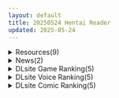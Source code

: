 ```yaml
---
layout: default
title: 20250524 Hentai Reader
updated: 2025-05-24
---
```


<details class='content-parent'>
<summary>
Resources(9)
</summary>
<details class='content-child'>
<summary>
<span class='rss-title'> [RJ01303013][もちべえろし][おさわり×同棲SLG]おにいちゃんのことが大大大好きな賢くて可愛くてロボないもうと(死んでる)[いもうと]v1.15 </span> <a class='rss-link' href='https://gmgard.com/gm129291' target='_blank'>&nbsp;</a>
<div class='rss-published'> 🕛 20250523 16:30:51</div>
</summary>
<img src="https://static.gmgard.us/Images/upload/17546232332053573.jpg" /><br /><p>入正:&nbsp;https://www.dlsite.com/maniax/work/=/product_id/RJ01303013.html</p>
</details>
<details class='content-child'>
<summary>
<span class='rss-title'> [AI汉化][RJ01333591][ぽめ屋] セヴンデイズ 見知らぬJKと密室生活 </span> <a class='rss-link' href='https://gmgard.com/gm129294' target='_blank'>&nbsp;</a>
<div class='rss-published'> 🕛 20250523 16:30:47</div>
</summary>
<img src="https://static.gmgard.us/Images/upload/16929240010245352.jpg" /><br /><p>游戏介绍
在幕后黑手美少女的诱惑下，你能否坚持自己的“强烈意志”并与JK一起解开谜题逃出生天？</p>
</details>
<details class='content-child'>
<summary>
<span class='rss-title'> [自购][RJ01333591][ぽめ屋]セヴンデイズ 見知らぬJKと密室生活[861M] </span> <a class='rss-link' href='https://gmgard.com/gm129293' target='_blank'>&nbsp;</a>
<div class='rss-published'> 🕛 20250523 16:28:20</div>
</summary>
<img src="https://img.dlspup.org/RJ01333591/RJ01333591_img_main.jpg" /><br /><p>
入正页面：点击转跳
社团名/商标名：ぽめ屋
贩卖日：2025年05月24日 0点
支持的语言：日文
分类：强势女 自慰 羞耻/耻辱 强制 催眠 放尿/小便

黒幕のえっちな誘惑に耐えながら、JKと謎を解き明かしていくミステリーADV!</p>
</details>
<details class='content-child'>
<summary>
<span class='rss-title'> [R18资源相关][悬赏金额:500]各位有没有适用于恋活SUNSHINE的VMD文件 </span> <a class='rss-link' href='https://gmgard.com/gm129282' target='_blank'>&nbsp;</a>
<div class='rss-published'> 🕛 20250523 15:21:16</div>
</summary>
<img src="https://static.gmgard.us/Images/upload/14560221917491465.jpg" /><br /><p>很久之前在下的大合集里面带了一些，但近两年新出的实在找不到哪里有，各位佬帮帮小弟，谢谢。</p>
</details>
<details class='content-child'>
<summary>
<span class='rss-title'> [RJ01348926][パルティア教団]Fallen / Brand New World  v1.0 试玩版 </span> <a class='rss-link' href='https://gmgard.com/gm129290' target='_blank'>&nbsp;</a>
<div class='rss-published'> 🕛 20250523 15:20:43</div>
</summary>
<img src="https://static.gmgard.us/Images/upload/20490231825306796.jpg" /><br /><p>曾制作过《1room-家出少女》的同人会社パルティア教団，时隔六年后首次宣布了其全新作《Fallen / Brand New World》</p>
</details>
<details class='content-child'>
<summary>
<span class='rss-title'> [RPG/中文][无RJ号][浅上藤奶]刀剑SAO~气息遮断魔法陷阱 Ⅱ V0.83 PC[4.9G/百度] </span> <a class='rss-link' href='https://gmgard.com/gm129289' target='_blank'>&nbsp;</a>
<div class='rss-published'> 🕛 20250523 10:41:42</div>
</summary>
<img src="https://p.inari.site/usr/1108/6830357a85a68.jpg" /><br /><p>[RPG/中文]刀剑SAO~气息遮断魔法陷阱 Ⅱ V0.83 PC[4.9G/百度]</p>
</details>
<details class='content-child'>
<summary>
<span class='rss-title'> [日系/合集]2025年04月里番合集×11部[4.2G] </span> <a class='rss-link' href='https://gmgard.com/gm129288' target='_blank'>&nbsp;</a>
<div class='rss-published'> 🕛 20250523 10:41:15</div>
</summary>
<img src="https://static.gmgard.us/Images/upload/15897231347056878.jpg" /><br /><p>
	[250404][メリー・ジェーン]セックスが好きで好きで大好きなクラスメイトのあの娘 第4話 ひとりエッチ×2 後編
	[250404][メリー・ジェーン]憧れの女上司が、相部屋出張の隣のベッドで絶倫男に寝取られている 第1話 初夜傍聴
	[250411][Queen Bee]おにちちハーレム 第3話[もみやま]
	[250418][Queen Bee]肉園 第2巻[えだ]
	[250425</p>
</details>
<details class='content-child'>
<summary>
<span class='rss-title'> 【R3685】[安卓][电脑][たんま工房] にゃん孕～飼い猫少女と子作り性活～ / 喵孕～与宠物猫娘的育爱日常～ AI翻译版 </span> <a class='rss-link' href='https://blog.reimu.net/archives/110385' target='_blank'>&nbsp;</a>
<div class='rss-published'> 🕛 20250523 08:00:48</div>
</summary>
为了发22号晚的《草猫After》特地跟污师换了一天文章，没想到污师文章发出后就宣布跳票到30号了，于是8酱今 &#8230; <a class="more-link" href="https://blog.reimu.net/archives/110385">继续阅读<span class="screen-reader-text">【R3685】[安卓][电脑][たんま工房] にゃん孕～飼い猫少女と子作り性活～ / 喵孕～与宠物猫娘的育爱日常～ AI翻译版</span></a>
</details>
<details class='content-child'>
<summary>
<span class='rss-title'> 【S4861】[MadoSoft] ハミダシクリエイティブ / 常轨脱离Creative / 灵感满溢的甜蜜创想 官方中文版 V1.05 </span> <a class='rss-link' href='https://blog.reimu.net/archives/109370' target='_blank'>&nbsp;</a>
<div class='rss-published'> 🕛 20250523 05:00:45</div>
</summary>
“急！在线等！哪里能找到富婆妹！” 大家好，这里是编外补档姬，原来的富婆妹已经迷失在爆炸中【S2795】，为了 &#8230; <a class="more-link" href="https://blog.reimu.net/archives/109370">继续阅读<span class="screen-reader-text">【S4861】[MadoSoft] ハミダシクリエイティブ / 常轨脱离Creative / 灵感满溢的甜蜜创想 官方中文版 V1.05</span></a>
</details>

</details>
<details class='content-parent'>
<summary>
News(2)
</summary>
<details class='content-child'>
<summary>
<span class='rss-title'> Steam韓製BL回合制卡牌遊戲《零始之門》頁面上架中，「駕馭」超能力者展開戰鬥 </span> <a class='rss-link' href='https://www.4gamers.com.tw/news/detail/71994/zerowake-gates-steam' target='_blank'>&nbsp;</a>
<div class='rss-published'> 🕛 20250523 19:15:26</div>
</summary>
<img src="https://img.4gamers.com.tw/news-image/ecddd7e4-755c-4f7d-975c-22404d366855.jpg"/>
好多超帥的雙門冰箱
</details>
<details class='content-child'>
<summary>
<span class='rss-title'> lovefactor【完堕肉舌】评测！——“真空卷曲X加厚肉舌，迎来颠覆式的口腔包裹体验！” </span> <a class='rss-link' href='https://mingqiceping.com/7737.html' target='_blank'>&nbsp;</a>
<div class='rss-published'> 🕛 20250523 17:01:57</div>
</summary>
https://mingqiceping.com/wp-content/uploads/thumb/2025/05/fill_w313_h235_g0_mark_ジャケットイラスト2.jpg
</details>

</details>
<details class='content-parent'>
<summary>
DLsite Game Ranking(5)
</summary>
<details class='content-child'>
<summary>
<span class='rss-title'> 小悪魔スマホ ～ 美人エロ姉妹とボクのイチャイチャハーレム [サークル冥魅亭] </span> <a class='rss-link' href='https://www.dlsite.com/maniax/work/=/product_id/RJ01319586.html' target='_blank'>&nbsp;</a>
<div class='rss-published'> 🕛 20250524 13:15:50</div>
</summary>
<img src ="http://img.dlsite.jp/modpub/images2/work/doujin/RJ01320000/RJ01319586_img_main.jpg"/><br/>不思議な「小悪魔スマホ」を手に、おねえちゃんたちとエッチなイチャイチャ特化育成RPGです
</details>
<details class='content-child'>
<summary>
<span class='rss-title'> フォレスティア～ちいさな町の牧場ライフ～ [いなずまそふと] </span> <a class='rss-link' href='https://www.dlsite.com/maniax/work/=/product_id/RJ01271506.html' target='_blank'>&nbsp;</a>
<div class='rss-published'> 🕛 20250524 13:15:50</div>
</summary>
<img src ="http://img.dlsite.jp/modpub/images2/work/doujin/RJ01272000/RJ01271506_img_main.jpg"/><br/>作物を育てたり、動物をお世話したり、釣りに採集に鉱山に…多彩なヒロインとの交流も楽しめる。本格スローライフシミュレーションゲーム!
</details>
<details class='content-child'>
<summary>
<span class='rss-title'> メルフィアス 蒼紅のヴァージェ [dorgel] </span> <a class='rss-link' href='https://www.dlsite.com/maniax/work/=/product_id/RJ01345367.html' target='_blank'>&nbsp;</a>
<div class='rss-published'> 🕛 20250524 13:15:50</div>
</summary>
<img src ="http://img.dlsite.jp/modpub/images2/work/doujin/RJ01346000/RJ01345367_img_main.jpg"/><br/>W寝取られRPG。仄暗い世界に舞い降りた二人の少女が目の前で壊されていく。バトルはアニメ+犯されているヒロインと目が合うNTR戦闘。
</details>
<details class='content-child'>
<summary>
<span class='rss-title'> 【中英日韩西】AV导演生活！-请拍下各种模样的我- [TeamKRAMA] </span> <a class='rss-link' href='https://www.dlsite.com/maniax/work/=/product_id/RJ01325945.html' target='_blank'>&nbsp;</a>
<div class='rss-published'> 🕛 20250524 13:15:50</div>
</summary>
<img src ="http://img.dlsite.jp/modpub/images2/work/doujin/RJ01326000/RJ01325945_img_main.jpg"/><br/> AV制作模拟游戏！这是一款可以自由享受AV拍摄、编辑和销售的模拟游戏。主人公为了偿还债务，将与女主角姬宫和（ひめみやのどか）一起展开各种玩法和情境！通过开发拍摄地点并利用物品来制作最好的AV作品！
</details>
<details class='content-child'>
<summary>
<span class='rss-title'> 淫紋憑きのマザー・アリシア [のうむ] </span> <a class='rss-link' href='https://www.dlsite.com/maniax/work/=/product_id/RJ01355493.html' target='_blank'>&nbsp;</a>
<div class='rss-published'> 🕛 20250524 13:15:50</div>
</summary>
<img src ="http://img.dlsite.jp/modpub/images2/work/doujin/RJ01356000/RJ01355493_img_main.jpg"/><br/>おばさん シスター 淫紋
</details>

</details>
<details class='content-parent'>
<summary>
DLsite Voice Ranking(5)
</summary>
<details class='content-child'>
<summary>
<span class='rss-title'> 【性癖布教期間限定100円】クールな皮肉屋の高身長美人神官に◯眠で常識を書き換え、性処理を義務と割り切らせたりいつでも生ハメ可能のオナホ担当へ【イチャラブエンド】 [あとりえスターズ] </span> <a class='rss-link' href='https://www.dlsite.com/maniax/work/=/product_id/RJ01363449.html' target='_blank'>&nbsp;</a>
<div class='rss-published'> 🕛 20250524 13:15:52</div>
</summary>
<img src ="http://img.dlsite.jp/modpub/images2/work/doujin/RJ01364000/RJ01363449_img_main.jpg"/><br/>「あなた」を見下し軽蔑する高貴な美人神官を◯眠魔法で常識改変し、いつでも好き放題に生コキ担当係として奉仕させ最終的にイチャラブ生オナホ伴侶として婚約を誓わせるハッピーエンド音声！
</details>
<details class='content-child'>
<summary>
<span class='rss-title'> 【裏メニューあり♡】低音ボイスが落ち着くクール僕っこメイドのトロける耳奉仕♡ ～ メイドのお耳癒しリフレ店 ～ [えもこ本舗] </span> <a class='rss-link' href='https://www.dlsite.com/maniax/work/=/product_id/RJ01393978.html' target='_blank'>&nbsp;</a>
<div class='rss-published'> 🕛 20250524 13:15:52</div>
</summary>
<img src ="http://img.dlsite.jp/modpub/images2/work/doujin/RJ01394000/RJ01393978_img_main.jpg"/><br/>クールな僕っこメイドによるドキドキ耳癒しASMR(耳かき・耳ふ―・マッサージ・タッピング・耳舐め)
</details>
<details class='content-child'>
<summary>
<span class='rss-title'> よわよわマゾ専用裏筋責めオナサポ [シルトクレーテ] </span> <a class='rss-link' href='https://www.dlsite.com/maniax/work/=/product_id/RJ01376401.html' target='_blank'>&nbsp;</a>
<div class='rss-published'> 🕛 20250524 13:15:52</div>
</summary>
<img src ="http://img.dlsite.jp/modpub/images2/work/doujin/RJ01377000/RJ01376401_img_main.jpg"/><br/>裏筋への刺激だけで射精を目指すオナサポです。優しそうなお姉さんの指示に従い、低刺激でもどかしい快楽を最後の瞬間まで浴び続けましょう♪
</details>
<details class='content-child'>
<summary>
<span class='rss-title'> 【乳首性感】 低音イケボお姉さんの乳首開発プログラム♡ ～イケメン女子の徹底的な乳首責めで堕とされる～ [ねこじた結社] </span> <a class='rss-link' href='https://www.dlsite.com/maniax/work/=/product_id/RJ01391144.html' target='_blank'>&nbsp;</a>
<div class='rss-published'> 🕛 20250524 13:15:52</div>
</summary>
<img src ="http://img.dlsite.jp/modpub/images2/work/doujin/RJ01392000/RJ01391144_img_main.jpg"/><br/>低音イケボでしっとりと囁いてくるイケメンお姉さんに、乳首を徹底的に責められ、快楽を刻み付けてもらいましょう……♡(CV.柚木つばめ)
</details>
<details class='content-child'>
<summary>
<span class='rss-title'> 【低音ムレムレ】陸上部のデカ乳汗っかき姉妹とロッカー密着フェロモン交尾 [しゃーぷ] </span> <a class='rss-link' href='https://www.dlsite.com/maniax/work/=/product_id/RJ01379611.html' target='_blank'>&nbsp;</a>
<div class='rss-published'> 🕛 20250524 13:15:52</div>
</summary>
<img src ="http://img.dlsite.jp/modpub/images2/work/doujin/RJ01380000/RJ01379611_img_main.jpg"/><br/>汗っかき姉妹のフェロモンロッカーで…濃厚匂い嗅ぎ…♪ CV柚木つばめ様・涼花みなせ様 総時間約1時間50分
</details>

</details>
<details class='content-parent'>
<summary>
DLsite Comic Ranking(5)
</summary>
<details class='content-child'>
<summary>
<span class='rss-title'> 乳首開発サロンへようこそ [えろはむちゃん] </span> <a class='rss-link' href='https://www.dlsite.com/maniax/work/=/product_id/RJ01372327.html' target='_blank'>&nbsp;</a>
<div class='rss-published'> 🕛 20250524 13:15:55</div>
</summary>
<img src ="http://img.dlsite.jp/modpub/images2/work/doujin/RJ01373000/RJ01372327_img_main.jpg"/><br/>乳首開発サロンで連続絶頂！拘束・羞恥・失禁・自慰・ローションガーゼ…⁈ありとあらゆり手段で全編乳首責め！
</details>
<details class='content-child'>
<summary>
<span class='rss-title'> なまオナホ先輩♡ ~ヤリたがりの先輩が後輩くんを煽ったらバッコバコに犯されてめちゃくちゃ射精される話~ [sumomo] </span> <a class='rss-link' href='https://www.dlsite.com/maniax/work/=/product_id/RJ01365103.html' target='_blank'>&nbsp;</a>
<div class='rss-published'> 🕛 20250524 13:15:55</div>
</summary>
<img src ="http://img.dlsite.jp/modpub/images2/work/doujin/RJ01366000/RJ01365103_img_main.jpg"/><br/>セックス大好きな低身長巨乳の先輩が後輩の男の子にオナホにされる漫画です
</details>
<details class='content-child'>
<summary>
<span class='rss-title'> 敵幹部は元彼！?～マゾ魔法天使～ [もみ子さん] </span> <a class='rss-link' href='https://www.dlsite.com/maniax/work/=/product_id/RJ01393458.html' target='_blank'>&nbsp;</a>
<div class='rss-published'> 🕛 20250524 13:15:55</div>
</summary>
<img src ="http://img.dlsite.jp/modpub/images2/work/doujin/RJ01394000/RJ01393458_img_main.jpg"/><br/>敵幹部は元彼！?マゾに開発された身体が思い出してきて…
</details>
<details class='content-child'>
<summary>
<span class='rss-title'> Girls Beat! vs ユウカ&サキ [The Nation of Head Scissors] </span> <a class='rss-link' href='https://www.dlsite.com/maniax/work/=/product_id/RJ01392489.html' target='_blank'>&nbsp;</a>
<div class='rss-published'> 🕛 20250524 13:15:55</div>
</summary>
<img src ="http://img.dlsite.jp/modpub/images2/work/doujin/RJ01393000/RJ01392489_img_main.jpg"/><br/>爆乳レスラーのユウカとサキに、徹底的に甚振られる逆リョナ漫画です。2人の巨乳と巨尻から繰り出される絞め技や圧迫技、それに快楽攻撃で嫐られるハードM格闘な内容です。
</details>
<details class='content-child'>
<summary>
<span class='rss-title'> フタナリのエルフvol.3 [川上まさき] </span> <a class='rss-link' href='https://www.dlsite.com/maniax/work/=/product_id/RJ01388417.html' target='_blank'>&nbsp;</a>
<div class='rss-published'> 🕛 20250524 13:15:55</div>
</summary>
<img src ="http://img.dlsite.jp/modpub/images2/work/doujin/RJ01389000/RJ01388417_img_main.jpg"/><br/>人間の百合ちゃんが異世界で留学生活。 そこにいるエルフはみんな「ふたなり」だった！  これは第3巻になります。  本編フルカラー88ページ！  収録物 37話〜39話「フルカラー」88p mini manga「モノクロ」287p イラスト 14p 合計389p JPGとPDF対応
</details>

</details>
